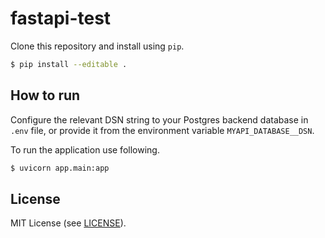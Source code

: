 # fastapi-test

Clone this repository and install using `pip`.

```bash
$ pip install --editable .
```

## How to run

Configure the relevant DSN string to your Postgres backend database in `.env` file, 
or provide it from the environment variable `MYAPI_DATABASE__DSN`.

To run the application use following.

```bash
$ uvicorn app.main:app
```

## License

MIT License (see [LICENSE](LICENSE)).